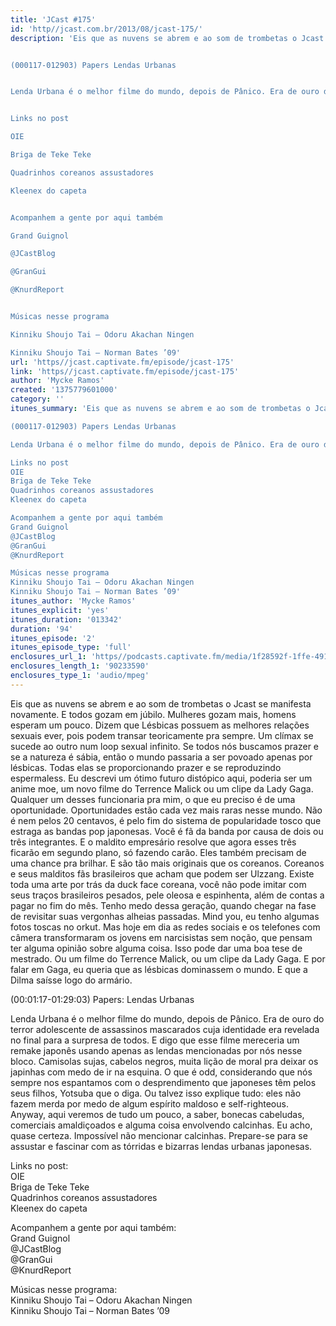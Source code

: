 ```yaml
---
title: 'JCast #175'
id: 'http//jcast.com.br/2013/08/jcast-175/'
description: 'Eis que as nuvens se abrem e ao som de trombetas o Jcast se manifesta novamente. E todos gozam em júbilo. Mulheres gozam mais, homens esperam um pouco. Dizem que Lésbicas possuem as melhores relações sexuais ever, pois podem transar teoricamente pra sempre. Um clímax se sucede ao outro num loop sexual infinito. Se todos nós buscamos prazer e se a natureza é sábia, então o mundo passaria a ser povoado apenas por lésbicas. Todas elas se proporcionando prazer e se reproduzindo espermaless. Eu descrevi um ótimo futuro distópico aqui, poderia ser um anime moe, um novo filme do Terrence Malick ou um clipe da Lady Gaga. Qualquer um desses funcionaria pra mim, o que eu preciso é de uma oportunidade. Oportunidades estão cada vez mais raras nesse mundo. Não é nem pelos 20 centavos, é pelo fim do sistema de popularidade tosco que estraga as bandas pop japonesas. Você é fã da banda por causa de dois ou três integrantes. E o maldito empresário resolve que agora esses três ficarão em segundo plano, só fazendo carão. Eles também precisam de uma chance pra brilhar. E são tão mais originais que os coreanos. Coreanos e seus malditos fãs brasileiros que acham que podem ser Ulzzang. Existe toda uma arte por trás da duck face coreana, você não pode imitar com seus traços brasileiros pesados, pele oleosa e espinhenta, além de contas a pagar no fim do mês. Tenho medo dessa geração, quando chegar na fase de revisitar suas vergonhas alheias passadas. Mind you, eu tenho algumas fotos toscas no orkut. Mas hoje em dia as redes sociais e os telefones com câmera transformaram os jovens em narcisistas sem noção, que pensam ter alguma opinião sobre alguma coisa. Isso pode dar uma boa tese de mestrado. Ou um filme do Terrence Malick, ou um clipe da Lady Gaga. E por falar em Gaga, eu queria que as lésbicas dominassem o mundo. E que a Dilma saísse logo do armário.


(000117-012903) Papers Lendas Urbanas


Lenda Urbana é o melhor filme do mundo, depois de Pânico. Era de ouro do terror adolescente de assassinos mascarados cuja identidade era revelada no final para a surpresa de todos. E digo que esse filme mereceria um remake japonês usando apenas as lendas mencionadas por nós nesse bloco. Camisolas sujas, cabelos negros, muita lição de moral pra deixar os japinhas com medo de ir na esquina. O que é odd, considerando que nós sempre nos espantamos com o desprendimento que japoneses têm pelos seus filhos, Yotsuba que o diga. Ou talvez isso explique tudo eles não fazem merda por medo de algum espírito maldoso e self-righteous. Anyway, aqui veremos de tudo um pouco, a saber, bonecas cabeludas, comerciais amaldiçoados e alguma coisa envolvendo calcinhas. Eu acho, quase certeza. Impossível não mencionar calcinhas. Prepare-se para se assustar e fascinar com as tórridas e bizarras lendas urbanas japonesas.


Links no post

OIE

Briga de Teke Teke

Quadrinhos coreanos assustadores

Kleenex do capeta


Acompanhem a gente por aqui também

Grand Guignol

@JCastBlog

@GranGui

@KnurdReport


Músicas nesse programa

Kinniku Shoujo Tai – Odoru Akachan Ningen

Kinniku Shoujo Tai – Norman Bates ’09'
url: 'https//jcast.captivate.fm/episode/jcast-175'
link: 'https//jcast.captivate.fm/episode/jcast-175'
author: 'Mycke Ramos'
created: '1375779601000'
category: ''
itunes_summary: 'Eis que as nuvens se abrem e ao som de trombetas o Jcast se manifesta novamente. E todos gozam em júbilo. Mulheres gozam mais, homens esperam um pouco. Dizem que Lésbicas possuem as melhores relações sexuais ever, pois podem transar teoricamente pra sempre. Um clímax se sucede ao outro num loop sexual infinito. Se todos nós buscamos prazer e se a natureza é sábia, então o mundo passaria a ser povoado apenas por lésbicas. Todas elas se proporcionando prazer e se reproduzindo espermaless. Eu descrevi um ótimo futuro distópico aqui, poderia ser um anime moe, um novo filme do Terrence Malick ou um clipe da Lady Gaga. Qualquer um desses funcionaria pra mim, o que eu preciso é de uma oportunidade. Oportunidades estão cada vez mais raras nesse mundo. Não é nem pelos 20 centavos, é pelo fim do sistema de popularidade tosco que estraga as bandas pop japonesas. Você é fã da banda por causa de dois ou três integrantes. E o maldito empresário resolve que agora esses três ficarão em segundo plano, só fazendo carão. Eles também precisam de uma chance pra brilhar. E são tão mais originais que os coreanos. Coreanos e seus malditos fãs brasileiros que acham que podem ser Ulzzang. Existe toda uma arte por trás da duck face coreana, você não pode imitar com seus traços brasileiros pesados, pele oleosa e espinhenta, além de contas a pagar no fim do mês. Tenho medo dessa geração, quando chegar na fase de revisitar suas vergonhas alheias passadas. Mind you, eu tenho algumas fotos toscas no orkut. Mas hoje em dia as redes sociais e os telefones com câmera transformaram os jovens em narcisistas sem noção, que pensam ter alguma opinião sobre alguma coisa. Isso pode dar uma boa tese de mestrado. Ou um filme do Terrence Malick, ou um clipe da Lady Gaga. E por falar em Gaga, eu queria que as lésbicas dominassem o mundo. E que a Dilma saísse logo do armário.

(000117-012903) Papers Lendas Urbanas

Lenda Urbana é o melhor filme do mundo, depois de Pânico. Era de ouro do terror adolescente de assassinos mascarados cuja identidade era revelada no final para a surpresa de todos. E digo que esse filme mereceria um remake japonês usando apenas as lendas mencionadas por nós nesse bloco. Camisolas sujas, cabelos negros, muita lição de moral pra deixar os japinhas com medo de ir na esquina. O que é odd, considerando que nós sempre nos espantamos com o desprendimento que japoneses têm pelos seus filhos, Yotsuba que o diga. Ou talvez isso explique tudo eles não fazem merda por medo de algum espírito maldoso e self-righteous. Anyway, aqui veremos de tudo um pouco, a saber, bonecas cabeludas, comerciais amaldiçoados e alguma coisa envolvendo calcinhas. Eu acho, quase certeza. Impossível não mencionar calcinhas. Prepare-se para se assustar e fascinar com as tórridas e bizarras lendas urbanas japonesas.

Links no post
OIE
Briga de Teke Teke
Quadrinhos coreanos assustadores
Kleenex do capeta

Acompanhem a gente por aqui também
Grand Guignol
@JCastBlog
@GranGui
@KnurdReport

Músicas nesse programa
Kinniku Shoujo Tai – Odoru Akachan Ningen
Kinniku Shoujo Tai – Norman Bates ’09'
itunes_author: 'Mycke Ramos'
itunes_explicit: 'yes'
itunes_duration: '013342'
duration: '94'
itunes_episode: '2'
itunes_episode_type: 'full'
enclosures_url_1: 'https//podcasts.captivate.fm/media/1f28592f-1ffe-4915-9861-9a3071b27e42/hipcast-12771-u-393052-s-1-audio_tc.mp3'
enclosures_length_1: '90233590'
enclosures_type_1: 'audio/mpeg'
---
```

Eis que as nuvens se abrem e ao som de trombetas o Jcast se manifesta novamente. E todos gozam em júbilo. Mulheres gozam mais, homens esperam um pouco. Dizem que Lésbicas possuem as melhores relações sexuais ever, pois podem transar teoricamente pra sempre. Um clímax se sucede ao outro num loop sexual infinito. Se todos nós buscamos prazer e se a natureza é sábia, então o mundo passaria a ser povoado apenas por lésbicas. Todas elas se proporcionando prazer e se reproduzindo espermaless. Eu descrevi um ótimo futuro distópico aqui, poderia ser um anime moe, um novo filme do Terrence Malick ou um clipe da Lady Gaga. Qualquer um desses funcionaria pra mim, o que eu preciso é de uma oportunidade. Oportunidades estão cada vez mais raras nesse mundo. Não é nem pelos 20 centavos, é pelo fim do sistema de popularidade tosco que estraga as bandas pop japonesas. Você é fã da banda por causa de dois ou três integrantes. E o maldito empresário resolve que agora esses três ficarão em segundo plano, só fazendo carão. Eles também precisam de uma chance pra brilhar. E são tão mais originais que os coreanos. Coreanos e seus malditos fãs brasileiros que acham que podem ser Ulzzang. Existe toda uma arte por trás da duck face coreana, você não pode imitar com seus traços brasileiros pesados, pele oleosa e espinhenta, além de contas a pagar no fim do mês. Tenho medo dessa geração, quando chegar na fase de revisitar suas vergonhas alheias passadas. Mind you, eu tenho algumas fotos toscas no orkut. Mas hoje em dia as redes sociais e os telefones com câmera transformaram os jovens em narcisistas sem noção, que pensam ter alguma opinião sobre alguma coisa. Isso pode dar uma boa tese de mestrado. Ou um filme do Terrence Malick, ou um clipe da Lady Gaga. E por falar em Gaga, eu queria que as lésbicas dominassem o mundo. E que a Dilma saísse logo do armário.

(00:01:17-01:29:03) Papers: Lendas Urbanas

Lenda Urbana é o melhor filme do mundo, depois de Pânico. Era de ouro do terror adolescente de assassinos mascarados cuja identidade era revelada no final para a surpresa de todos. E digo que esse filme mereceria um remake japonês usando apenas as lendas mencionadas por nós nesse bloco. Camisolas sujas, cabelos negros, muita lição de moral pra deixar os japinhas com medo de ir na esquina. O que é odd, considerando que nós sempre nos espantamos com o desprendimento que japoneses têm pelos seus filhos, Yotsuba que o diga. Ou talvez isso explique tudo: eles não fazem merda por medo de algum espírito maldoso e self-righteous. Anyway, aqui veremos de tudo um pouco, a saber, bonecas cabeludas, comerciais amaldiçoados e alguma coisa envolvendo calcinhas. Eu acho, quase certeza. Impossível não mencionar calcinhas. Prepare-se para se assustar e fascinar com as tórridas e bizarras lendas urbanas japonesas.

Links no post:  
OIE  
Briga de Teke Teke  
Quadrinhos coreanos assustadores  
Kleenex do capeta

Acompanhem a gente por aqui também:  
Grand Guignol  
@JCastBlog  
@GranGui  
@KnurdReport

Músicas nesse programa:  
Kinniku Shoujo Tai – Odoru Akachan Ningen  
Kinniku Shoujo Tai – Norman Bates ’09